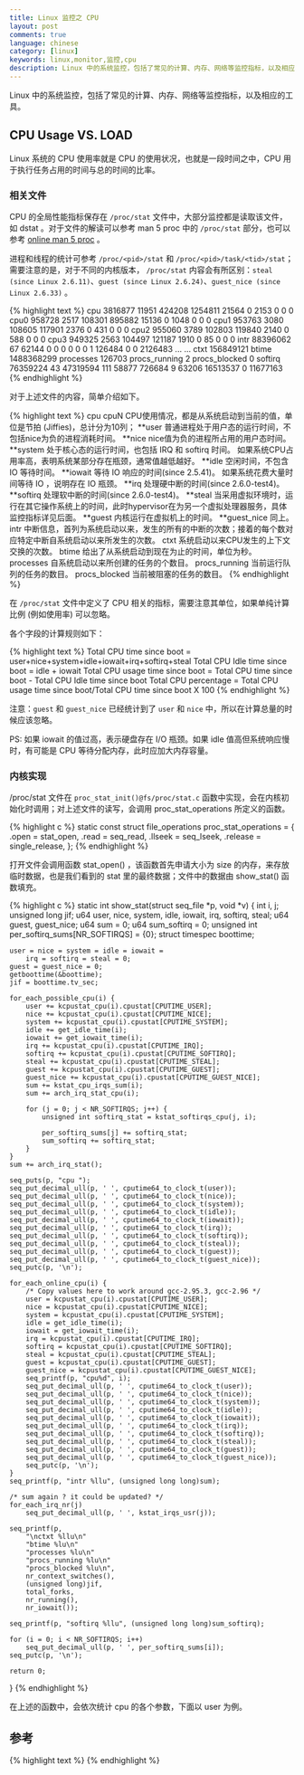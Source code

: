 ```yaml
---
title: Linux 监控之 CPU
layout: post
comments: true
language: chinese
category: [linux]
keywords: linux,monitor,监控,cpu
description: Linux 中的系统监控，包括了常见的计算、内存、网络等监控指标，以及相应的工具。
---
```


Linux 中的系统监控，包括了常见的计算、内存、网络等监控指标，以及相应的工具。

<!-- more -->

## CPU Usage VS. LOAD

Linux 系统的 CPU 使用率就是 CPU 的使用状况，也就是一段时间之中，CPU 用于执行任务占用的时间与总的时间的比率。

<!--
{% highlight text %}
%user Percentage of CPU utilization that occurred while executing at the user level (application). Note that this field includes time spent running virtual processors. （未标志nice值的）用户态程序的CPU占用率。
%nice Percentage of CPU utilization that occurred while executing at the user level with nice priority. 标志了nice值的用户态程序的CPU占用率。
%system Percentage of CPU utilization that occurred while executing at the system level (kernel). Note that this field includes time spent servicing hardware and software interrupts. 系统态（内核）程序的CPU占用率。
%iowait Percentage of time that the CPU or CPUs were idle during which the system had an outstanding disk I/O request. I/O等待的CPU占用率。
%steal Percentage of time spent in involuntary wait by the virtual CPU or CPUs while the hypervisor was servicing another virtual processor. 这个一般是在虚拟机中才能看到数值，比如：我的VPS供应商CPU overcommitment很严重，故我偶尔能看到%steal值有点高。
%idle Percentage of time that the CPU or CPUs were idle and the system did not have an outstanding disk I/O request. %idle越高，说明CPU越空闲。
{% endhighlight %}
-->

### 相关文件

CPU 的全局性能指标保存在 ```/proc/stat``` 文件中，大部分监控都是读取该文件，如 dstat 。对于文件的解读可以参考 man 5 proc 中的 ```/proc/stat``` 部分，也可以参考 [online man  5 proc](http://man7.org/linux/man-pages/man5/proc.5.html) 。

进程和线程的统计可参考 ```/proc/<pid>/stat``` 和 ```/proc/<pid>/task/<tid>/stat```；需要注意的是，对于不同的内核版本， ```/proc/stat``` 内容会有所区别：```steal (since Linux 2.6.11)```、```guest (since Linux 2.6.24)```、```guest_nice (since Linux 2.6.33)``` 。

{% highlight text %}
cpu  3816877 11951 424208 1254811 21564 0 2153 0 0 0
cpu0 958728 2517 108301 895882 15136 0 1048 0 0 0
cpu1 953763 3080 108605 117901 2376 0 431 0 0 0
cpu2 955060 3789 102803 119840 2140 0 588 0 0 0
cpu3 949325 2563 104497 121187 1910 0 85 0 0 0
intr 88396062 67 62144 0 0 0 0 0 0 1 126484 0 0 2126483 ... ...
ctxt 156849121
btime 1488368299
processes 126703
procs_running 2
procs_blocked 0
softirq 76359224 43 47319594 111 58877 726684 9 63206 16513537 0 11677163
{% endhighlight %}

对于上述文件的内容，简单介绍如下。

{% highlight text %}
cpu cpuN
    CPU使用情况，都是从系统启动到当前的值，单位是节拍 (Jiffies)，总计分为10列；
  **user
    普通进程处于用户态的运行时间，不包括nice为负的进程消耗时间。
  **nice
    nice值为负的进程所占用的用户态时间。
  **system
    处于核心态的运行时间，也包括 IRQ 和 softirq 时间。
    如果系统CPU占用率高，表明系统某部分存在瓶颈，通常值越低越好。
  **idle
    空闲时间，不包含 IO 等待时间。
  **iowait
    等待 IO 响应的时间(since 2.5.41)。
    如果系统花费大量时间等待 IO ，说明存在 IO 瓶颈。
  **irq
    处理硬中断的时间(since 2.6.0-test4)。
  **softirq
    处理软中断的时间(since 2.6.0-test4)。
  **steal
    当采用虚拟环境时，运行在其它操作系统上的时间，此时hypervisor在为另一个虚拟处理器服务，具体监控指标详见后面。
  **guest
    内核运行在虚拟机上的时间。
  **guest_nice
    同上。
intr
    中断信息，首列为系统启动以来，发生的所有的中断的次数；接着的每个数对应特定中断自系统启动以来所发生的次数。
ctxt
    系统启动以来CPU发生的上下文交换的次数。
btime
    给出了从系统启动到现在为止的时间，单位为秒。
processes
    自系统启动以来所创建的任务的个数目。
procs_running
    当前运行队列的任务的数目。
procs_blocked
    当前被阻塞的任务的数目。
{% endhighlight %}

在 `/proc/stat` 文件中定义了 CPU 相关的指标，需要注意其单位，如果单纯计算比例 (例如使用率) 可以忽略。

各个字段的计算规则如下：

{% highlight text %}
Total CPU time since boot = user+nice+system+idle+iowait+irq+softirq+steal
Total CPU Idle time since boot = idle + iowait
Total CPU usage time since boot = Total CPU time since boot - Total CPU Idle time since boot
Total CPU percentage = Total CPU usage time since boot/Total CPU time since boot X 100
{% endhighlight %}

<!--
https://github.com/Leo-G/DevopsWiki/wiki/How-Linux-CPU-Usage-Time-and-Percentage-is-calculated
Formula
To calculate Linux CPU usage time subtract the idle CPU time from the total CPU time as follows:
Total CPU time since boot = user+nice+system+idle+iowait+irq+softirq+steal
Total CPU Idle time since boot =  idle + iowait
Total CPU usage time since boot = Total CPU time since boot - Total CPU Idle time since boot
Total CPU percentage = Total CPU usage time since boot/Total CPU time since boot X 100
If you use the formula on the example data above you should get a Linux CPU  usage Percentage of 60%.
Note: Guest and Guest_nice are already accounted in user and nice, hence they are not included in the total calculation
For real time CPU usage, you will need to calculate the time between two intervals.
-->

注意：`guest` 和 `guest_nice` 已经统计到了 `user` 和 `nice` 中，所以在计算总量的时候应该忽略。

PS: 如果 iowait 的值过高，表示硬盘存在 I/O 瓶颈。如果 idle 值高但系统响应慢时，有可能是 CPU 等待分配内存，此时应加大内存容量。

### 内核实现

/proc/stat 文件在 ```proc_stat_init()@fs/proc/stat.c``` 函数中实现，会在内核初始化时调用；对上述文件的读写，会调用 proc_stat_operations 所定义的函数。

{% highlight c %}
static const struct file_operations proc_stat_operations = {
    .open       = stat_open,
    .read       = seq_read,
    .llseek     = seq_lseek,
    .release    = single_release,
};
{% endhighlight %}

打开文件会调用函数 stat_open() ，该函数首先申请大小为 size 的内存，来存放临时数据，也是我们看到的 stat 里的最终数据；文件中的数据由 show_stat() 函数填充。

{% highlight c %}
static int show_stat(struct seq_file *p, void *v)
{
    int i, j;
    unsigned long jif;
    u64 user, nice, system, idle, iowait, irq, softirq, steal;
    u64 guest, guest_nice;
    u64 sum = 0;
    u64 sum_softirq = 0;
    unsigned int per_softirq_sums[NR_SOFTIRQS] = {0};
    struct timespec boottime;

    user = nice = system = idle = iowait =
        irq = softirq = steal = 0;
    guest = guest_nice = 0;
    getboottime(&boottime);
    jif = boottime.tv_sec;

    for_each_possible_cpu(i) {
        user += kcpustat_cpu(i).cpustat[CPUTIME_USER];
        nice += kcpustat_cpu(i).cpustat[CPUTIME_NICE];
        system += kcpustat_cpu(i).cpustat[CPUTIME_SYSTEM];
        idle += get_idle_time(i);
        iowait += get_iowait_time(i);
        irq += kcpustat_cpu(i).cpustat[CPUTIME_IRQ];
        softirq += kcpustat_cpu(i).cpustat[CPUTIME_SOFTIRQ];
        steal += kcpustat_cpu(i).cpustat[CPUTIME_STEAL];
        guest += kcpustat_cpu(i).cpustat[CPUTIME_GUEST];
        guest_nice += kcpustat_cpu(i).cpustat[CPUTIME_GUEST_NICE];
        sum += kstat_cpu_irqs_sum(i);
        sum += arch_irq_stat_cpu(i);

        for (j = 0; j < NR_SOFTIRQS; j++) {
            unsigned int softirq_stat = kstat_softirqs_cpu(j, i);

            per_softirq_sums[j] += softirq_stat;
            sum_softirq += softirq_stat;
        }
    }
    sum += arch_irq_stat();

    seq_puts(p, "cpu ");
    seq_put_decimal_ull(p, ' ', cputime64_to_clock_t(user));
    seq_put_decimal_ull(p, ' ', cputime64_to_clock_t(nice));
    seq_put_decimal_ull(p, ' ', cputime64_to_clock_t(system));
    seq_put_decimal_ull(p, ' ', cputime64_to_clock_t(idle));
    seq_put_decimal_ull(p, ' ', cputime64_to_clock_t(iowait));
    seq_put_decimal_ull(p, ' ', cputime64_to_clock_t(irq));
    seq_put_decimal_ull(p, ' ', cputime64_to_clock_t(softirq));
    seq_put_decimal_ull(p, ' ', cputime64_to_clock_t(steal));
    seq_put_decimal_ull(p, ' ', cputime64_to_clock_t(guest));
    seq_put_decimal_ull(p, ' ', cputime64_to_clock_t(guest_nice));
    seq_putc(p, '\n');

    for_each_online_cpu(i) {
        /* Copy values here to work around gcc-2.95.3, gcc-2.96 */
        user = kcpustat_cpu(i).cpustat[CPUTIME_USER];
        nice = kcpustat_cpu(i).cpustat[CPUTIME_NICE];
        system = kcpustat_cpu(i).cpustat[CPUTIME_SYSTEM];
        idle = get_idle_time(i);
        iowait = get_iowait_time(i);
        irq = kcpustat_cpu(i).cpustat[CPUTIME_IRQ];
        softirq = kcpustat_cpu(i).cpustat[CPUTIME_SOFTIRQ];
        steal = kcpustat_cpu(i).cpustat[CPUTIME_STEAL];
        guest = kcpustat_cpu(i).cpustat[CPUTIME_GUEST];
        guest_nice = kcpustat_cpu(i).cpustat[CPUTIME_GUEST_NICE];
        seq_printf(p, "cpu%d", i);
        seq_put_decimal_ull(p, ' ', cputime64_to_clock_t(user));
        seq_put_decimal_ull(p, ' ', cputime64_to_clock_t(nice));
        seq_put_decimal_ull(p, ' ', cputime64_to_clock_t(system));
        seq_put_decimal_ull(p, ' ', cputime64_to_clock_t(idle));
        seq_put_decimal_ull(p, ' ', cputime64_to_clock_t(iowait));
        seq_put_decimal_ull(p, ' ', cputime64_to_clock_t(irq));
        seq_put_decimal_ull(p, ' ', cputime64_to_clock_t(softirq));
        seq_put_decimal_ull(p, ' ', cputime64_to_clock_t(steal));
        seq_put_decimal_ull(p, ' ', cputime64_to_clock_t(guest));
        seq_put_decimal_ull(p, ' ', cputime64_to_clock_t(guest_nice));
        seq_putc(p, '\n');
    }
    seq_printf(p, "intr %llu", (unsigned long long)sum);

    /* sum again ? it could be updated? */
    for_each_irq_nr(j)
        seq_put_decimal_ull(p, ' ', kstat_irqs_usr(j));

    seq_printf(p,
        "\nctxt %llu\n"
        "btime %lu\n"
        "processes %lu\n"
        "procs_running %lu\n"
        "procs_blocked %lu\n",
        nr_context_switches(),
        (unsigned long)jif,
        total_forks,
        nr_running(),
        nr_iowait());

    seq_printf(p, "softirq %llu", (unsigned long long)sum_softirq);

    for (i = 0; i < NR_SOFTIRQS; i++)
        seq_put_decimal_ull(p, ' ', per_softirq_sums[i]);
    seq_putc(p, '\n');

    return 0;
}
{% endhighlight %}

在上述的函数中，会依次统计 cpu 的各个参数，下面以 user 为例。


<!--
{% highlight text %}
user = kcpustat_cpu(i).cpustat[CPUTIME_USER];
user = per_cpu(kernel_cpustat, i).cpustat[CPUTIME_USER];
user = (*SHIFT_PERCPU_PTR(&(kernel_cpustat), per_cpu_offset(i))).cpustat[CPUTIME_USER];
{% endhighlight %}


kernel/sched/cputime.c


其中包括了 cpu 的心能指标，进程切换次数ctxt、内核启动的时间btime、所有创建的进程processes、正在运行进程的数量procs_running、阻塞的进程数量procs_blocked、所有io等待的进程数量、软中断的信息。

在top、sar、vmstat、mpstat等命令中可以看到CPU使用率通常包含如下几种统计（摘自 man sar）：

top
[root@jay-linux ~]# sar -u 1 5
[root@jay-linux ~]# vmstat -n 1 5
[root@jay-linux ~]# mpstat -P ALL 1 5


Linux的Load（系统负载），是一个让新手不太容易了解的概念。top/uptime等工具默认会显示1分钟、5分钟、15分钟的平均Load。具体来说，平均Load是指，在特定的一段时间内统计的正在CPU中运行的(R状态)、正在等待CPU运行的、处于不可中断睡眠的(D状态)的任务数量的平均值。
我估计也没说的太清楚，看下wikipedia上的一段话吧：An idle computer has a load number of 0. Each process using or waiting for CPU (the ready queue or run queue) increments the load number by 1. Most UNIX systems count only processes in the running (on CPU) or runnable (waiting for CPU) states. However, Linux also includes processes in uninterruptible sleep states (usually waiting for disk activity), which can lead to markedly different results if many processes remain blocked in I/O due to a busy or stalled I/O system.
还有man sar中的解释：The load average is calculated as the average number of runnable or running tasks (R state), and the number of tasks in uninterruptible sleep (D state) over the specified interval.
对于一个系统来说，多少的Load算合理，多少又算Load高呢？
一般来说，对于Load的数值不要大于系统的CPU核数（或者开启了超线程，超线程也当成CPU core吧）。当然，有人觉得Load等于CPU core数量的2倍也没事，不过，我自己是在Load达到CPU core数量时，一般都会去查看下是什么具体原因导致load较高的。
Linux中查看Load的命令，推荐如下：
[root@jay-linux ~]# top
[root@jay-linux ~]# uptime
[root@jay-linux ~]# sar -q 1 5
最后，说一下CPU使用率和Load的关系吧。如果主要是CPU密集型的程序在运行（If CPU utilization is near 100 percent (user + nice + system), the workload sampled is CPU-bound.），那么CPU利用率高，Load一般也会比较高。而I/O密集型的程序在运行，可能看到CPU的%user, %system都不高，%iowait可能会有点高，这时的Load通常比较高。同理，程序读写慢速I/O设备（如磁盘、NFS）比较多时，Load可能会比较，而CPU利用率不一定高。这种情况，还经常发生在系统内存不足并开始使用swap的时候，Load一般会比较高，而CPU使用率并不高。

本文就简单说这么多了，想了解更全面的信息，可参考以下方法：
1. man sar, man top （认真看相关解析，定有收获）
2. wikipedia：http://en.wikipedia.org/wiki/Load_%28computing%29
3. 帮助理解Load：http://blog.scoutapp.com/articles/2009/07/31/understanding-load-averages
4. 帮助理解load的中文博客：http://www.blogjava.net/cenwenchu/archive/2008/06/30/211712.html
http://os.51cto.com/art/201012/240719.htm
</p>


> 通过 uptime 可以查看当前时间、已经运行时间、用户、负载等信息，top 命令第一行也是。
> <pre style="font-size:0.8em;line-height:1.2em;">$ uptime
> 18:02:41 up 41 days, 23:42,  3 users,  load average: 0.20, 0.32, 0.45</pre>
> 显示当前时间 "18:02:41" ，已经运行的时间 "up 41 days, 23:42" ，登录用户数 "3 users" ，过去 1, 5, 15 分钟的平均负载 "load average: 0.20, 0.32, 0.45" 。






一般程序分为了 CPU/IO 密集型，不同类型的进程表现以及瓶颈也有所区别。如果是 CPU 密集型，当增大压力时，就很容易把 CPU 利用率打满；而对于 IO 密集型，增大压力时，CPU 使用率不一定能上去。

对于后者，大文件读写的 CPU 开销远小于小文件读写的开销；这时因为在 IO 吞吐量一定时，小文件的读写更加频繁，需要更多的 CPU 来处理 IO 中断。



在Linux/Unix下，CPU利用率分为用户态，系统态和空闲态，分别表示CPU处于用户态执行的时间，系统内核执行的时间，和空闲系统进程执行的时间。平时所说的CPU利用率是指：CPU执行非系统空闲进程的时间 / CPU总的执行时间。

在Linux的内核中，有一个全局变量：Jiffies。 Jiffies代表时间。它的单位随硬件平台的不同而不同。系统里定义了一个常数HZ，代表每秒种最小时间间隔的数目。这样jiffies的单位就是1/HZ。Intel平台jiffies的单位是1/100秒，这就是系统所能分辨的最小时间间隔了。每个CPU时间片，Jiffies都要加1。 CPU的利用率就是用执行用户态+系统态的Jiffies除以总的Jifffies来表示。

在Linux系统中，可以用/proc/stat文件来计算cpu的利用率(详细的解释可参考：http://www.linuxhowtos.org/System/procstat.htm)。这个文件包含了所有CPU活动的信息，该文件中的所有值都是从系统启动开始累计到当前时刻。
-->


## 参考

<!--
https://linux.cn/article-6201-1.html    *****非常经典：关于现代 CPU，程序员应当更新的知识

http://www.cnblogs.com/yjf512/archive/2012/12/10/2811823.html

/proc/stat的CPU负载信息说明
http://myssh.igigo.net/post/xiao-za-sui/-proc-statde-cpufu-zai-xin-xi-shuo-ming

Understanding CPU Steal Time - when should you be worried
?http://blog.scoutapp.com/articles/2013/07/25/understanding-cpu-steal-time-when-should-you-be-worried

Linux CPU利用率计算原理及内核实现
http://ilinuxkernel.com/?p=333

http://www.samirchen.com/linux-cpu-performance/

https://linux.cn/article-6201-1.html    *****非常经典：关于现代 CPU，程序员应当更新的知识
-->

{% highlight text %}
{% endhighlight %}
